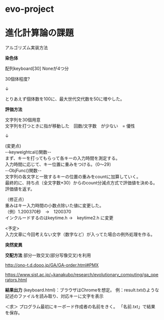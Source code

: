 # evo-project

# 進化計算論の課題

アルゴリズム実装方法

**染色体**

配列keyboard[30] Noneが4つ分 

30個体程度?

↓

とりあえず個体数を100に、最大世代交代数を50に増やした。

**評価方法**

文字列を30個用意  
文字列を打つときに指が移動した　回数/文字数　が少ない　= 優性  

↓

(変更点)  
--keyweightcal()関数--  
まず、キーを打ってもらって各キーの入力時間を測定する。  
入力時間に応じて、キー位置に重みをつける。（0〜29）  
--ObjFunc()関数--  
文字列の各文字と一致するキーの位置の重みをcountに加算していく。  
最終的に、持ち点（全文字数*30）からのcount分減点方式で評価値を決める。  
評価値を返す。  


（修正点）  
重みはキー入力時間の小数点除いた値に変更した。  
（例）1.200370秒　→　1200370  
インクルードするのはkeytime.h →　keytime2.h に変更  

<予定>  
入力文章に今回考えない文字（数字など）が入ってた場合の例外処理を作る。  


**突然変異**





**交配方法**
部分一致交叉(部分写像交叉)を利用

http://ono-t.d.dooo.jp/GA/GA-order.html#PMX

https://www.sist.ac.jp/~kanakubo/research/evolutionary_computing/ga_operators.html


**結果出力**
(keyboard.html)：ブラウザはChromeを想定。
例：result.txtのような記述のファイルを読み取り、対応キーに文字を表示

＜求＞
プログラム最初にキーボード作成者の名前をきく。
「名前.txt」で結果を保存。
